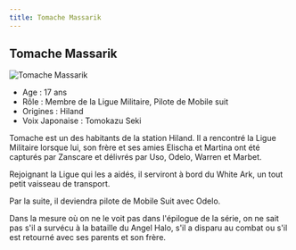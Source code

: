 ```yaml
---
title: Tomache Massarik
---
```


Tomache Massarik
----------------


![Tomache Massarik](/images/stories/saga/vgundam/persos/tomache-massarik.png)
* Age : 17 ans
* Rôle : Membre de la Ligue Militaire, Pilote de Mobile suit
* Origines : Hiland
* Voix Japonaise : Tomokazu Seki


Tomache est un des habitants de la station Hiland. Il a rencontré la Ligue Militaire lorsque lui, son frère et ses amies Elischa et Martina ont été capturés par Zanscare et délivrés par Uso, Odelo, Warren et Marbet. 
  
Rejoignant la Ligue qui les a aidés, il serviront à bord du White Ark, un tout petit vaisseau de transport. 
  
Par la suite, il deviendra pilote de Mobile Suit avec Odelo.



Dans la mesure où on ne le voit pas dans l'épilogue de la série, on ne sait pas s'il a survécu à la bataille du Angel Halo, s'il a disparu au combat ou s'il est retourné avec ses parents et son frère.


